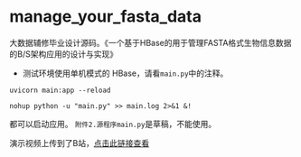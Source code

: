 # manage_your_fasta_data
大数据辅修毕业设计源码。《一个基于HBase的用于管理FASTA格式生物信息数据的B/S架构应用的设计与实现》

- 测试环境使用单机模式的 HBase，请看`main.py`中的注释。
```
uvicorn main:app --reload
```
```
nohup python -u "main.py" >> main.log 2>&1 &!
```
都可以启动应用。
`附件2.源程序main.py`是草稿，不能使用。

演示视频上传到了B站，[点击此链接查看](https://www.bilibili.com/video/BV1bo4y1P7W4/)
